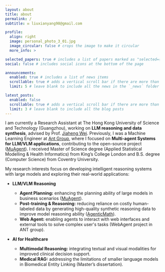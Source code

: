 ```yaml
---
layout: about
title: about
permalink: /
subtitle: ✉️ liuxianyang98@gmail.com

profile:
  align: right
  image: personal_photo_3_01.jpg
  image_circular: false # crops the image to make it circular
  more_info: >

selected_papers: true # includes a list of papers marked as "selected={true}"
social: false # includes social icons at the bottom of the page

announcements:
  enabled: true # includes a list of news items
  scrollable: true # adds a vertical scroll bar if there are more than 3 news items
  limit: 5 # leave blank to include all the news in the `_news` folder

latest_posts:
  enabled: false
  scrollable: true # adds a vertical scroll bar if there are more than 3 new posts items
  limit: 3 # leave blank to include all the blog posts
---
```


I am currently a Research Assistant at The Hong Kong University of Science and Technology (Guangzhou), working on **LLM reasoning and data synthesis**, advised by Prof. [Jiaheng Wei](https://sites.google.com/ucsc.edu/jiahengwei). Previously, I was a Machine Learning Engineer at [Ant Group](https://www.antgroup.com/en), where I focused on **Multi-agent Systems for LLM/VLM applications**, contributing to the open-source project ([MuAgent](https://github.com/codefuse-ai/CodeFuse-muAgent/tree/main)). I received Master of Science degree (Applied Statistical Modelling & Health Informatics) from King’s College London and B.S. degree (Computer Science) from Coventry University.

My research interests focus on developing intelligent reasoning systems with large models and exploring their real-world applications:

- **LLM/VLM Reasoning**  
  - **Agent Planning:** enhancing the planning ability of large models in business scenarios ([MuAgent](https://github.com/codefuse-ai/CodeFuse-muAgent/tree/main)).  
  - **Post-training & Reasoning:** reducing reliance on costly human-labeled data by generating high-quality synthetic reasoning data to improve model reasoning ability ([AgenticMath](https://arxiv.org/abs/2510.19361#)).  
  - **Web Agent:** enabling agents to interact with web interfaces and external tools to solve complex user's tasks (WebAgent project in ANT group).  

- **AI for Healthcare**  
  - **Multimodal Reasoning:** integrating textual and visual modalities for improved clinical decision support.  
  - **Medical RAG:** addressing the limitations of smaller language models in Biomedical Entity Linking (Master’s dissertation).



